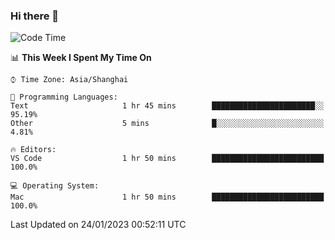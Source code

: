 ### Hi there 👋


<!--START_SECTION:waka-->
![Code Time](http://img.shields.io/badge/Code%20Time-989%20hrs%2056%20mins-blue)

📊 **This Week I Spent My Time On** 

```text
⌚︎ Time Zone: Asia/Shanghai

💬 Programming Languages: 
Text                     1 hr 45 mins        ███████████████████████░░   95.19% 
Other                    5 mins              █░░░░░░░░░░░░░░░░░░░░░░░░   4.81%

🔥 Editors: 
VS Code                  1 hr 50 mins        █████████████████████████   100.0%

💻 Operating System: 
Mac                      1 hr 50 mins        █████████████████████████   100.0%

```


 Last Updated on 24/01/2023 00:52:11 UTC
<!--END_SECTION:waka-->

<!--
**SillyPasty/SillyPasty** is a ✨ _special_ ✨ repository because its `README.md` (this file) appears on your GitHub profile.

Here are some ideas to get you started:

- 🔭 I’m currently working on ...
- 🌱 I’m currently learning ...
- 👯 I’m looking to collaborate on ...
- 🤔 I’m looking for help with ...
- 💬 Ask me about ...
- 📫 How to reach me: ...
- 😄 Pronouns: ...
- ⚡ Fun fact: ...
-->


